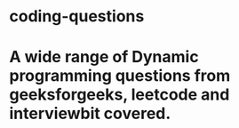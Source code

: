 # coding-questions
# A wide range of Dynamic programming questions from geeksforgeeks, leetcode and interviewbit covered.
